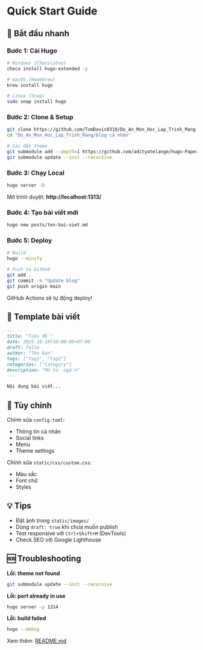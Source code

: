 # Quick Start Guide

## 🚀 Bắt đầu nhanh

### Bước 1: Cài Hugo
```bash
# Windows (Chocolatey)
choco install hugo-extended -y

# macOS (Homebrew)
brew install hugo

# Linux (Snap)
sudo snap install hugo
```

### Bước 2: Clone & Setup
```bash
git clone https://github.com/TomDavis0310/Do_An_Mon_Hoc_Lap_Trinh_Mang.git
cd "Do_An_Mon_Hoc_Lap_Trinh_Mang/blog cá nhân"

# Cài đặt theme
git submodule add --depth=1 https://github.com/adityatelange/hugo-PaperMod.git themes/PaperMod
git submodule update --init --recursive
```

### Bước 3: Chạy Local
```bash
hugo server -D
```

Mở trình duyệt: **http://localhost:1313/**

### Bước 4: Tạo bài viết mới
```bash
hugo new posts/ten-bai-viet.md
```

### Bước 5: Deploy
```bash
# Build
hugo --minify

# Push to GitHub
git add .
git commit -m "Update blog"
git push origin main
```

GitHub Actions sẽ tự động deploy!

## 📝 Template bài viết

```markdown
---
title: "Tiêu đề"
date: 2025-10-10T10:00:00+07:00
draft: false
author: "Tên bạn"
tags: ["Tag1", "Tag2"]
categories: ["Category"]
description: "Mô tả ngắn"
---

Nội dung bài viết...
```

## 🎨 Tùy chỉnh

Chỉnh sửa `config.toml`:
- Thông tin cá nhân
- Social links
- Menu
- Theme settings

Chỉnh sửa `static/css/custom.css`:
- Màu sắc
- Font chữ
- Styles

## 💡 Tips

- Đặt ảnh trong `static/images/`
- Dùng `draft: true` khi chưa muốn publish
- Test responsive với `Ctrl+Shift+M` (DevTools)
- Check SEO với Google Lighthouse

## 🆘 Troubleshooting

**Lỗi: theme not found**
```bash
git submodule update --init --recursive
```

**Lỗi: port already in use**
```bash
hugo server -p 1314
```

**Lỗi: build failed**
```bash
hugo --debug
```

Xem thêm: [README.md](README.md)
